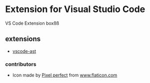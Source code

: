 # Extension for Visual Studio Code

VS Code Extension boxßß

## extensions

* [vscode-ast](./vscode-ast)

### contributors

* Icon made by [Pixel perfect](https://www.flaticon.com/authors/pixel-perfect) from www.flaticon.com 